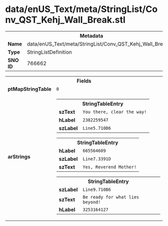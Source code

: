 <h1>data/enUS_Text/meta/StringList/Conv_QST_Kehj_Wall_Break.stl</h1><table><tr><th colspan="100%">Metadata</th></tr><tr><td><b>Name</b></td><td>data/enUS_Text/meta/StringList/Conv_QST_Kehj_Wall_Break.stl</td></tr><tr><td><b>Type</b></td><td>StringListDefinition</td></tr><tr><td><b>SNO ID</b></td><td>766662</td></tr></table>

<table><tr><th colspan="100%">Fields</th></tr><tr><td><b>ptMapStringTable</b></td><td><code>0</code></td></tr><tr><td><b>arStrings</b></td><td><table><tr><th colspan="100%">StringTableEntry</th></tr><tr><td><b>szText</b></td><td><code>You there, clear the way!</code></td></tr><tr><td><b>hLabel</b></td><td><code>2382259547</code></td></tr><tr><td><b>szLabel</b></td><td><code>Line5.710B6</code></td></tr></table>


<table><tr><th colspan="100%">StringTableEntry</th></tr><tr><td><b>hLabel</b></td><td><code>665564609</code></td></tr><tr><td><b>szLabel</b></td><td><code>Line7.3391D</code></td></tr><tr><td><b>szText</b></td><td><code>Yes, Reverend Mother!</code></td></tr></table>


<table><tr><th colspan="100%">StringTableEntry</th></tr><tr><td><b>szLabel</b></td><td><code>Line9.710B6</code></td></tr><tr><td><b>szText</b></td><td><code>Be ready for what lies beyond!</code></td></tr><tr><td><b>hLabel</b></td><td><code>3253164127</code></td></tr></table>


</td></tr></table>

